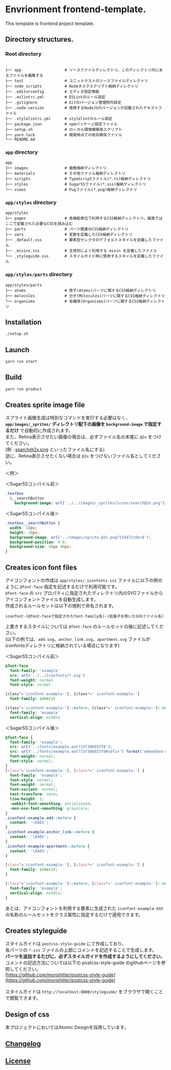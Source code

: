 # Envrionment frontend-template.

This template is frontend project template.

## Directory structures.

### Root directory

```
.
├── app                   # ソースファイルディレクトリ。このディレクトリ内にあるファイルを編集する
├── test                  # ユニットテストのソースファイルディレクトリ
├── node_scripts          # Nodeタスクスクリプト格納ディレクトリ
├── .editorconfig         # エディタ設定情報
├── .eslintrc.yml         # ESLintのルール設定
├── .gitignore            # Gitのバージョン管理除外設定
├── .node-version         # 使用するNodeJSのバージョンが記載されたテキストファイル
├── .stylelintrc.yml      # stylelintのルール設定
├── package.json          # npmパッケージ設定ファイル
├── setup.sh              # ローカル環境構築用スクリプト
├── yarn.lock             # 開発時点での依存関係ファイル
└── README.md
```

### `app` directory

```
app
├── images                # 画像格納ディレクトリ
├── materials             # その他ファイル格納ディレクトリ
├── scripts               # TypeScriptファイル(*.ts)格納ディレクトリ
├── styles                # SugarSSファイル(*.sss)格納ディレクトリ
└── views                 # Pugファイル(*.pug)格納ディレクトリ
```

### `app/styles` directory

```
app/styles
├── pages                 # 各機能単位で利用するCSS格納ディレクトリ。画面ではここで定義された必要なCSSを読み込む
├── parts                 # パーツ関連のCSS格納ディレクトリ
├── vars                  # 変数を定義したCSS格納ディレクトリ
├── _default.sss          # 要素型セレクタのデフォルトスタイルを定義したファイル
├── _mixins.sss           # 全体的によく利用する mixin を定義したファイル
└── _styleguide.sss       # スタイルガイド用に使用するスタイルを定義したファイル
```

### `app/styles/parts` directory

```
app/styles/parts
├── atoms                 # 原子(Atoms)パーツに関するCSS格納ディレクトリ
├── molecules             # 分子(Molecules)パーツに関するCSS格納ディレクトリ
└── organisms             # 有機体(Organisms)パーツに関するCSS格納ディレクトリ
```

## Installation

```bash
./setup.sh
```

## Launch

```bash
yarn run start
```

## Build

```bash
yarn run product
```

## Creates sprite image file

スプライト画像生成は特別なコマンドを実行する必要はなく、<br>
**`app/images/_sprites/` ディレクトリ配下の画像を `background-image` で指定するだけ** で自動的に作成されます。<br>
また、Retina表示させたい画像の場合は、必ずファイル名の末尾に `@2x` をつけてください。<br>
(例 : search@2x.png といったファイル名にする)<br>
逆に、Retina表示させたくない場合は `@2x` をつけないファイル名としてください。<br>

＜例＞

＜SugarSSコンパイル前＞
```sass
.textbox
  &__searchButton
    background-image: url('../../images/_sprites/icons/search@2x.png')
```

＜SugarSSコンパイル後＞
```css
.textbox__searchButton {
  width: 18px;
  height: 18px;
  background-image: url('../images/sprite.@2x.png?15d472c0ec0');
  background-position: 0 0;
  background-size: 46px 46px;
}
```

## Creates icon font files

アイコンフォントの作成は `app/styles/_iconfonts.sss` ファイルに以下の例のように `@font-face` 指定を記述するだけで利用可能です。<br>
`@font-face` の `src` プロパティに指定されたディレクトリ内のSVGファイルからアイコンフォントファイルを自動生成します。<br>
作成されるルールセットは以下の規則で命名されます。<br>

```
iconfont-(@font-faceで指定されたfont-family名)-(拡張子を除いたSVGファイル名)
```

上書きするスタイルについては `@font-face` のルールセットの後に記述してください。<br>
(以下の例では、`add.svg`、`anchor_link.svg`、`apartment.svg` ファイルがiconfontsディレクトリに格納されている場合になります)<br>

＜SugarSSコンパイル前＞
```sass
@font-face
  font-family: 'example'
  src: url('../../iconfonts/*.svg')
  font-weight: normal
  font-style: normal

[class^='iconfont-example-'], [class*=' iconfont-example-']
  font-family: inherit

[class^='iconfont-example-']::before, [class*=' iconfont-example-']::before
  font-family: 'example'
  vertical-align: middle
```

＜SugarSSコンパイル後＞
```css
@font-face {
  font-family: 'example';
  src: url('../fonts/example.eot?15f306853f8');
  src: url('../fonts/example.eot?15f306853f8#iefix') format('embedded-opentype'), url('../fonts/example.woff?15f306853f8') format('woff'), url('../fonts/example.ttf?15f306853f8') format('truetype');
  font-weight: normal;
  font-style: normal;
}
[class^='iconfont-example-'], [class*=' iconfont-example-'] {
  font-family: 'example';
  font-style: normal;
  font-weight: normal;
  font-variant: normal;
  text-transform: none;
  line-height: 1;
  -webkit-font-smoothing: antialiased;
  -moz-osx-font-smoothing: grayscale;
}
.iconfont-example-add::before {
  content: '\EA01';
}
.iconfont-example-anchor_link::before {
  content: '\EA02';
}
.iconfont-example-apartment::before {
  content: '\EA03';
}

[class^='iconfont-example-'], [class*=' iconfont-example-'] {
  font-family: inherit;
}

[class^='iconfont-example-']::before, [class*=' iconfont-example-']::before {
  font-family: 'example';
  vertical-align: middle;
}
```

あとは、アイコンフォントを利用する要素に生成された `iconfont-example-XXX` の名称のルールセットをクラス属性に指定するだけで適用できます。

## Creates styleguide

スタイルガイドは `postcss-style-guide` にて作成しており、<br>
各パーツの `*.sss` ファイルの上部にコメントを記述することで生成します。<br>
**パーツを追加するたびに、必ずスタイルガイドを作成するようにしてください**。<br>
コメントの記述方法については以下の postcss-style-guide のgithubページを参照してください。<br>
[https://github.com/morishitter/postcss-style-guide](https://github.com/morishitter/postcss-style-guide)
<br>
<br>
スタイルガイドは `http://localhost:8000/styleguide/` をブラウザで開くことで閲覧できます。

## Design of css

本プロジェクトにおいてはAtomic Designを採用しています。<br>

## [Changelog](CHANGELOG.md)

## [License](LICENSE)
